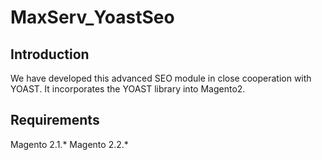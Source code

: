 # MaxServ_YoastSeo

## Introduction
We have developed this advanced SEO module in close cooperation with YOAST. It incorporates the YOAST library into Magento2.  

## Requirements
Magento 2.1.*
Magento 2.2.*
